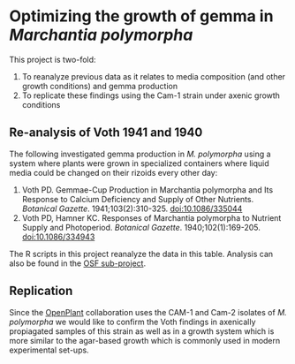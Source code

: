 # Optimizing the growth of gemma in *Marchantia polymorpha*

This project is two-fold:

1. To reanalyze previous data as it relates to media composition (and other growth conditions) and gemma production
2. To replicate these findings using the Cam-1 strain under axenic growth conditions

## Re-analysis of Voth 1941 and 1940

The following investigated gemma production in *M. polymorpha* using a system where plants were grown in specialized containers where liquid media could be changed on their rizoids every other day:

1. Voth PD. Gemmae-Cup Production in Marchantia polymorpha and Its Response to Calcium Deficiency and Supply of Other Nutrients. *Botanical Gazette*. 1941;103(2):310-325. [doi:10.1086/335044][1]
2. Voth PD, Hamner KC. Responses of Marchantia polymorpha to Nutrient Supply and Photoperiod. *Botanical Gazette*. 1940;102(1):169-205. [doi:10.1086/334943][2]

The R scripts in this project reanalyze the data in this table. Analysis can also be found in the [OSF sub-project][4].

## Replication

Since the [OpenPlant][3] collaboration uses the CAM-1 and Cam-2 isolates of *M. polymorpha* we would like to confirm the Voth findings in axenically propiagated samples of this strain as well as in a growth system which is more similar to the agar-based growth which is commonly used in modern experimental set-ups.

[1]: http://dx.doi.org/10.1086/335044 (Voth 1940)
[2]: http://dx.doi.org/10.1086/334943 (Voth and Hammer)
[3]: https://www.openplant.org/ (OpenPlant)
[4]: http://dx.doi.org/10.17605/OSF.IO/6CTD8 (OSF project)
